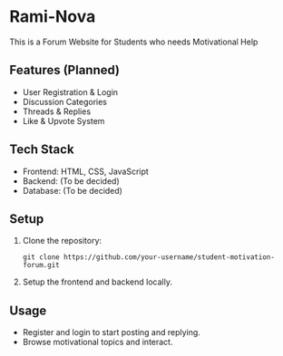 # Rami-Nova
This is a Forum Website for Students who needs Motivational Help


## Features (Planned)
- User Registration & Login
- Discussion Categories
- Threads & Replies
- Like & Upvote System

## Tech Stack
- Frontend: HTML, CSS, JavaScript
- Backend: (To be decided)
- Database: (To be decided)

## Setup
1. Clone the repository:
   ```
   git clone https://github.com/your-username/student-motivation-forum.git
   ```
2. Setup the frontend and backend locally.

## Usage
- Register and login to start posting and replying.
- Browse motivational topics and interact.

